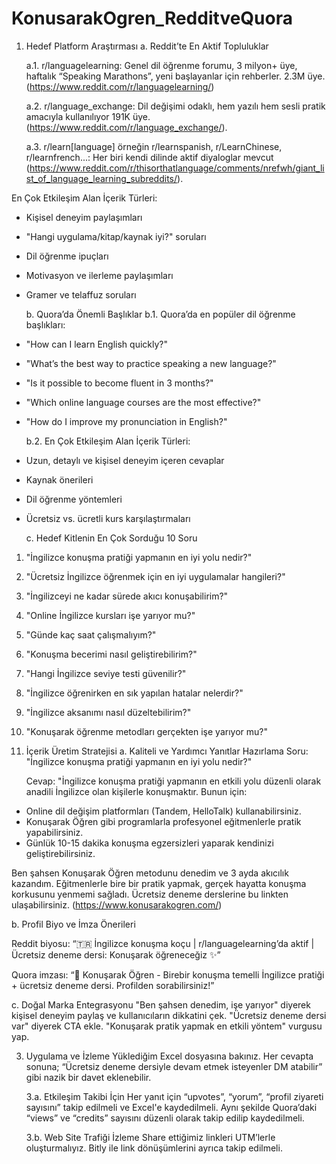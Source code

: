 # KonusarakOgren_RedditveQuora

1. Hedef Platform Araştırması
   a. Reddit’te En Aktif Topluluklar

   a.1. r/languagelearning: Genel dil öğrenme forumu, 3 milyon+ üye, haftalık “Speaking Marathons”, yeni başlayanlar için rehberler. 2.3M üye. (https://www.reddit.com/r/languagelearning/)

   a.2. r/language_exchange: Dil değişimi odaklı, hem yazılı hem sesli pratik amacıyla kullanılıyor 191K üye. (https://www.reddit.com/r/language_exchange/).

   a.3. r/learn[language] örneğin r/learnspanish, r/LearnChinese, r/learnfrench...: Her biri kendi dilinde aktif diyaloglar mevcut (https://www.reddit.com/r/thisorthatlanguage/comments/nrefwh/giant_list_of_language_learning_subreddits/).

  En Çok Etkileşim Alan İçerik Türleri:
- Kişisel deneyim paylaşımları
-  "Hangi uygulama/kitap/kaynak iyi?" soruları
- Dil öğrenme ipuçları
- Motivasyon ve ilerleme paylaşımları
- Gramer ve telaffuz soruları

  b. Quora’da Önemli Başlıklar
    b.1. Quora’da en popüler dil öğrenme başlıkları:
- "How can I learn English quickly?"
- "What’s the best way to practice speaking a new language?"
- "Is it possible to become fluent in 3 months?"
- "Which online language courses are the most effective?"
- "How do I improve my pronunciation in English?"

    b.2. En Çok Etkileşim Alan İçerik Türleri:
- Uzun, detaylı ve kişisel deneyim içeren cevaplar
- Kaynak önerileri
- Dil öğrenme yöntemleri
- Ücretsiz vs. ücretli kurs karşılaştırmaları

  c. Hedef Kitlenin En Çok Sorduğu 10 Soru
1. "İngilizce konuşma pratiği yapmanın en iyi yolu nedir?"
2. "Ücretsiz İngilizce öğrenmek için en iyi uygulamalar hangileri?"
3. "İngilizceyi ne kadar sürede akıcı konuşabilirim?"
4. "Online İngilizce kursları işe yarıyor mu?"
5. "Günde kaç saat çalışmalıyım?"
6. "Konuşma becerimi nasıl geliştirebilirim?"
7. "Hangi İngilizce seviye testi güvenilir?"
8. "İngilizce öğrenirken en sık yapılan hatalar nelerdir?"
9. "İngilizce aksanımı nasıl düzeltebilirim?"
10. "Konuşarak öğrenme metodları gerçekten işe yarıyor mu?"

2. İçerik Üretim Stratejisi
   a.  Kaliteli ve Yardımcı Yanıtlar Hazırlama
   Soru: "İngilizce konuşma pratiği yapmanın en iyi yolu nedir?"
   
   Cevap: "İngilizce konuşma pratiği yapmanın en etkili yolu düzenli olarak anadili İngilizce olan kişilerle konuşmaktır. Bunun için:

- Online dil değişim platformları (Tandem, HelloTalk) kullanabilirsiniz.
-  Konuşarak Öğren gibi programlarla profesyonel eğitmenlerle pratik yapabilirsiniz.
- Günlük 10-15 dakika konuşma egzersizleri yaparak kendinizi geliştirebilirsiniz.

Ben şahsen Konuşarak Öğren metodunu denedim ve 3 ayda akıcılık kazandım. Eğitmenlerle bire bir pratik yapmak, gerçek hayatta konuşma korkusunu yenmemi sağladı. Ücretsiz deneme derslerine bu linkten ulaşabilirsiniz. (https://www.konusarakogren.com/)

  b. Profil Biyo ve İmza Önerileri
  
  Reddit biyosu: “🇹🇷 İngilizce konuşma koçu | r/languagelearning’da aktif | Ücretsiz deneme dersi: Konuşarak öğreneceğiz ✨”
  
  Quora imzası: “🏅 Konuşarak Öğren - Birebir konuşma temelli İngilizce pratiği + ücretsiz deneme dersi. Profilden sorabilirsiniz!”

  c. Doğal Marka Entegrasyonu
  "Ben şahsen denedim, işe yarıyor" diyerek kişisel deneyim paylaş ve kullanıcıların dikkatini çek.
  "Ücretsiz deneme dersi var" diyerek CTA ekle.
  "Konuşarak pratik yapmak en etkili yöntem" vurgusu yap.

3. Uygulama ve İzleme
   Yüklediğim Excel dosyasına bakınız.
   Her cevapta sonuna; “Ücretsiz deneme dersiyle devam etmek isteyenler DM atabilir” gibi nazik bir davet eklenebilir.

   3.a. Etkileşim Takibi İçin
   Her yanıt için “upvotes”, “yorum”, “profil ziyareti sayısını” takip edilmeli ve Excel'e kaydedilmeli.
   Aynı şekilde Quora’daki “views” ve “credits” sayısını düzenli olarak takip edilip kaydedilmeli.

   3.b. Web Site Trafiği İzleme
   Share ettiğimiz linkleri UTM’lerle oluşturmalıyız.
   Bitly ile link dönüşümlerini ayrıca takip edilmeli.
